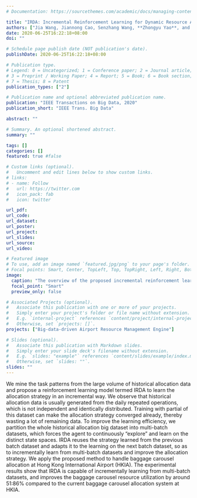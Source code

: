 ```yaml
---
# Documentation: https://sourcethemes.com/academic/docs/managing-content/

title: "IRDA: Incremental Reinforcement Learning for Dynamic Resource Allocation."
authors: ["Jia Wang, Jiannong Cao, Senzhang Wang, **Zhongyu Yao**, and Wengen Li (2020)."]
date: 2020-06-25T16:22:18+08:00
doi: ""

# Schedule page publish date (NOT publication's date).
publishDate: 2020-06-25T16:22:18+08:00

# Publication type.
# Legend: 0 = Uncategorized; 1 = Conference paper; 2 = Journal article;
# 3 = Preprint / Working Paper; 4 = Report; 5 = Book; 6 = Book section;
# 7 = Thesis; 8 = Patent
publication_types: ["2"]

# Publication name and optional abbreviated publication name.
publication: "IEEE Transactions on Big Data, 2020"
publication_short: "IEEE Trans. Big Data"

abstract: ""

# Summary. An optional shortened abstract.
summary: ""

tags: []
categories: []
featured: true #false

# Custom links (optional).
#   Uncomment and edit lines below to show custom links.
# links:
# - name: Follow
#   url: https://twitter.com
#   icon_pack: fab
#   icon: twitter

url_pdf: 
url_code:
url_dataset:
url_poster:
url_project:
url_slides: 
url_source:
url_video:

# Featured image
# To use, add an image named `featured.jpg/png` to your page's folder. 
# Focal points: Smart, Center, TopLeft, Top, TopRight, Left, Right, BottomLeft, Bottom, BottomRight.
image:
  caption: "The overview of the proposed incremental reinforcement learning method"
  focal_point: "Smart"
  preview_only: false

# Associated Projects (optional).
#   Associate this publication with one or more of your projects.
#   Simply enter your project's folder or file name without extension.
#   E.g. `internal-project` references `content/project/internal-project/index.md`.
#   Otherwise, set `projects: []`.
projects: ["Big-data-driven Airport Resource Management Engine"]

# Slides (optional).
#   Associate this publication with Markdown slides.
#   Simply enter your slide deck's filename without extension.
#   E.g. `slides: "example"` references `content/slides/example/index.md`.
#   Otherwise, set `slides: ""`.
slides: ""
---
```

We mine the task patterns from the large volume of historical allocation data and propose a
reinforcement learning model termed IRDA to learn the allocation strategy in an incremental way. We observe that historical allocation
data is usually generated from the daily repeated operations, which is not independent and identically distributed. Training with partial of
this dataset can make the allocation strategy converged already, thereby wasting a lot of remaining data. To improve the learning
efficiency, we partition the whole historical allocation big dataset into multi-batch datasets, which forces the agent to continuously
“explore” and learn on the distinct state spaces. IRDA reuses the strategy learned from the previous batch dataset and adapts it to the
learning on the next batch dataset, so as to incrementally learn from multi-batch datasets and improve the allocation strategy. We apply
the proposed method to handle baggage carousel allocation at Hong Kong International Airport (HKIA). The experimental results show
that IRDA is capable of incrementally learning from multi-batch datasets, and improves the baggage carousel resource utilization by
around 51:86% compared to the current baggage carousel allocation system at HKIA.
